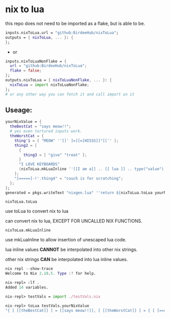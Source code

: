# nix to lua

this repo does not need to be imported as a flake, but is able to be.

```nix
inputs.nixToLua.url = "github:BirdeeHub/nixToLua";
outputs = { nixToLua, ... }: {
};
```

- or

```nix
inputs.nixToLuaNonFlake = {
  url = "github:BirdeeHub/nixToLua";
  flake = false;
};
outputs.nixToLua = { nixToLuaNonFlake, ... }: {
  nixToLua = import nixToLuaNonFlake;
};
# or any other way you can fetch it and call import on it
```

## Useage:

```nix
yourNixValue = {
  theBestCat = "says meow!!";
  # yes even tortured inputs work.
  theWorstCat = {
    thing'1 = [ "MEOW" '']]' ]=][=[HISSS]]"[['' ];
    thing2 = [
      {
        thing3 = [ "give" "treat" ];
      }
      "I LOVE KEYBOARDS"
      (nixToLua.mkLuaInline ''[[I am a]] .. [[ lua ]] .. type("value")'') # --> "I am a lua string"
    ];
    "]=====]-!'.thing4" = "couch is for scratching";
  };
};
generated = pkgs.writeText "nixgen.lua" ''return ${nixToLua.toLua yourNixValue}'';
```

```nixToLua.toLua```

use toLua to convert nix to lua

can convert nix to lua, EXCEPT FOR UNCALLED NIX FUNCTIONS.

```nixToLua.mkLuaInline```

use mkLuaInline to allow insertion of unescaped lua code.

lua inline values **CANNOT** be interpolated into other nix strings.

other nix strings **CAN** be interpolated into lua inline values.

```nix
nix repl --show-trace
Welcome to Nix 2.18.5. Type :? for help.

nix-repl> :lf .
Added 14 variables.

nix-repl> testVals = import ./testVals.nix

nix-repl> toLua testVals.yourNixValue
"{ [ [[theBestCat]] ] = [[says meow!!]], [ [[theWorstCat]] ] = { [ [======[]=====]-!'.thing4]======] ] = [[couch is for scratching]], [ [[thing'1]] ] = { [[MEOW]], [==[]]' ]=][=[HISSS]]\"[[]==] }, [ [[thing2]] ] = { { [ [[thing3]] ] = { [[give]], [[treat]] } }, [[I LOVE KEYBOARDS]], [[I am a]] .. [[ lua ]] .. type(\"value\") } } }"
```
